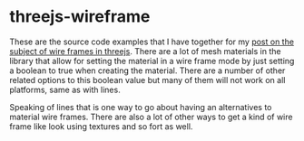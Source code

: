 # threejs-wireframe

These are the source code examples that I have together for my [post on the subject of wire frames in threejs](https://dustinpfister.github.io/2019/12/19/threejs-wireframe/). There are a lot of mesh materials in the library that allow for setting the material in a wire frame mode by just setting a boolean to true when creating the material. There are a number of other related options to this boolean value but many of them will not work on all platforms, same as with lines.

Speaking of lines that is one way to go about having an alternatives to material wire frames. There are also a lot of other ways to get a kind of wire frame like look using textures and so fort as well.

